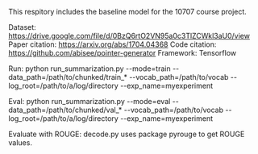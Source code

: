 This respitory includes the baseline model for the 10707 course project.

Dataset: https://drive.google.com/file/d/0BzQ6rtO2VN95a0c3TlZCWkl3aU0/view
Paper citation: https://arxiv.org/abs/1704.04368
Code citation: https://github.com/abisee/pointer-generator
Framework: Tensorflow

Run: python run_summarization.py --mode=train --data_path=/path/to/chunked/train_* --vocab_path=/path/to/vocab --log_root=/path/to/a/log/directory --exp_name=myexperiment

Eval: python run_summarization.py --mode=eval --data_path=/path/to/chunked/val_* --vocab_path=/path/to/vocab --log_root=/path/to/a/log/directory --exp_name=myexperiment

Evaluate with ROUGE: decode.py uses package pyrouge to get ROUGE values.